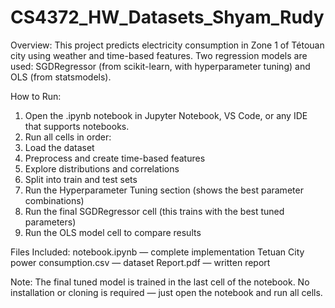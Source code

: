 # CS4372_HW_Datasets_Shyam_Rudy
Overview: 
  This project predicts electricity consumption in Zone 1 of Tétouan city using weather and time-based features.
Two regression models are used: SGDRegressor (from scikit-learn, with hyperparameter tuning) and OLS (from statsmodels).

How to Run:
  1. Open the .ipynb notebook in Jupyter Notebook, VS Code, or any IDE that supports notebooks.
  2. Run all cells in order:
  3. Load the dataset
  4. Preprocess and create time-based features
  5. Explore distributions and correlations
  6. Split into train and test sets
  7. Run the Hyperparameter Tuning section (shows the best parameter combinations)
  8. Run the final SGDRegressor cell (this trains with the best tuned parameters)
  9. Run the OLS model cell to compare results

Files Included:
  notebook.ipynb — complete implementation
  Tetuan City power consumption.csv — dataset
  Report.pdf — written report

Note:
The final tuned model is trained in the last cell of the notebook.
No installation or cloning is required — just open the notebook and run all cells.

